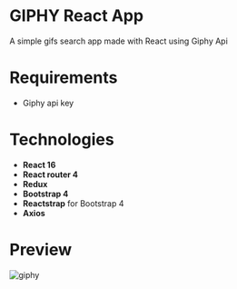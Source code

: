 # GIPHY React App
A simple gifs search app made with React using Giphy Api

# Requirements
- Giphy api key

# Technologies
- __React 16__
- __React router 4__
- __Redux__
- __Bootstrap 4__
- __Reactstrap__ for Bootstrap 4
- __Axios__

# Preview
![giphy](https://user-images.githubusercontent.com/6444106/33243750-4b7af604-d2ec-11e7-837c-5241fcbd9817.png)
